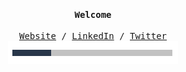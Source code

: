 <!-- <p align='center'> 
  <a href="https://www.linkedin.com/in/jithendray/" target="_blank"><img height="30" src="https://raw.githubusercontent.com/trinwin/trinwin/master/icons/linkedin.png?raw=true"></a>&nbsp;&nbsp;
  <a href="https://twitter.com/doomedripper" target="_blank"><img height="30" src="https://raw.githubusercontent.com/trinwin/trinwin/master/icons/twitter.png?raw=true"></a>&nbsp;&nbsp;
  <a href="https://open.spotify.com/user/bx1j9iim2qv6chih9x8lpiwd8" target="_blank"><img height="30" src="https://raw.githubusercontent.com/trinwin/trinwin/master/icons/spotify.png?raw=true"></a>&nbsp;&nbsp;

<div align="center">
<h3>🙋🏻 Jithendra Yenugula | 👨🏻‍💻 Data Engineer | 🌏 India </h3> 
</div>
</p>
 <br>
<div align="center">
  <img src="https://github.com/jithendray/jithendray/blob/main/img/graph.gif">
</div>  -->

<samp>
<h4 align="center">Welcome</h4>
<p align="center">
  <a href="https://jithendray.github.io/" target="_blank">Website</a> /
  <a href="https://www.linkedin.com/in/jithendray/" target="_blank">LinkedIn</a> /
  <a href="https://twitter.com/doomedripper" target="_blank">Twitter</a>
  <br>
  <img src="https://github.com/jithendray/jithendray/blob/main/img/load3.gif" />
</p>
<!-- <br>
  <b>curently:</b>
  <br>
  data engineer @ <a href="https://www.neenopal.com/" target="_blank">neenopal inc.</a>
  <br>  
  <b>previously:</b>
  <br>
  data scientist intern @ <a href="https://www.neenopal.com/" target="_blank">neenopal inc.</a>
  <br>
  research intern @ <a href="https://hci.iiita.ac.in/" target="_blank">hci lab @ iiita</a>
  <br>
  computer science undergrad @ <a href="http://cse.iiitdmj.ac.in/" target="_blank">iiitj</a> -->
<!-- <br>
<br>
<b>also available through:</b>
<br>
discord @ doomedripper#7018
<br>
lastfm @ [jithendray](https://www.last.fm/user/Jithendray) -->
</samp>
<!--
<br>
commenting LOL
-->